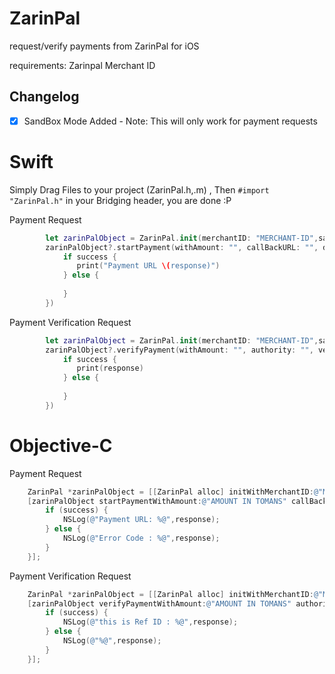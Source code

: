# ZarinPal

request/verify payments from ZarinPal for iOS

requirements: Zarinpal Merchant ID


## Changelog
- [X] SandBox Mode Added - Note: This will only work for payment requests


# Swift

Simply Drag Files to your project (ZarinPal.h,.m) , Then `#import "ZarinPal.h"` in your Bridging header, you are done :P

Payment Request
```Swift
        let zarinPalObject = ZarinPal.init(merchantID: "MERCHANT-ID",sandBoxMode:true)
        zarinPalObject?.startPayment(withAmount: "", callBackURL: "", description: "", mobile: "", email: "", paymentBlock: { (success, response) in
            if success {
               print("Payment URL \(response)")
            } else {
            
            }
        })
```

Payment Verification Request
```Swift
        let zarinPalObject = ZarinPal.init(merchantID: "MERCHANT-ID",sandBoxMode:true)
        zarinPalObject?.verifyPayment(withAmount: "", authority: "", verificationBlock:  { (success, response) in
            if success {
               print(response)
            } else {
            
            }
        })
```

# Objective-C

Payment Request
```Objective-C
    ZarinPal *zarinPalObject = [[ZarinPal alloc] initWithMerchantID:@"MERCHANT-ID" sandBoxMode:true];
    [zarinPalObject startPaymentWithAmount:@"AMOUNT IN TOMANS" callBackURL:@"CALLBACK URL" description:@"DESCRIPTION" mobile:@"MOBILE" email:@"EMAIL" paymentBlock:^(BOOL success, NSString *response) {
        if (success) {
            NSLog(@"Payment URL: %@",response);
        } else {
            NSLog(@"Error Code : %@",response);
        }
    }];
```

Payment Verification Request
```Objective-C
    ZarinPal *zarinPalObject = [[ZarinPal alloc] initWithMerchantID:@"MERCHANT-ID" sandBoxMode:true];
    [zarinPalObject verifyPaymentWithAmount:@"AMOUNT IN TOMANS" authority:@"AUTHORITY" verificationBlock:^(BOOL success, NSString *response) {
        if (success) {
            NSLog(@"this is Ref ID : %@",response);
        } else {
            NSLog(@"%@",response);
        }
    }];
```

